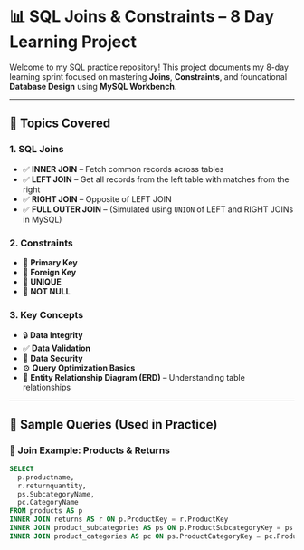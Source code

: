 # 📊 SQL Joins & Constraints – 8 Day Learning Project

Welcome to my SQL practice repository! This project documents my 8-day learning sprint focused on mastering **Joins**, **Constraints**, and foundational **Database Design** using **MySQL Workbench**.

---

## 🔗 Topics Covered

### 1. SQL Joins
- ✅ **INNER JOIN** – Fetch common records across tables  
- ✅ **LEFT JOIN** – Get all records from the left table with matches from the right  
- ✅ **RIGHT JOIN** – Opposite of LEFT JOIN  
- ✅ **FULL OUTER JOIN** – (Simulated using `UNION` of LEFT and RIGHT JOINs in MySQL)

### 2. Constraints
- 🔑 **Primary Key**
- 🔗 **Foreign Key**
- 🧩 **UNIQUE**
- 🚫 **NOT NULL**

### 3. Key Concepts
- 🔒 **Data Integrity**
- ✅ **Data Validation**
- 🔐 **Data Security**
- ⚙️ **Query Optimization Basics**
- 📐 **Entity Relationship Diagram (ERD)** – Understanding table relationships

---

## 🧪 Sample Queries (Used in Practice)

### 🧵 Join Example: Products & Returns

```sql
SELECT 
  p.productname, 
  r.returnquantity, 
  ps.SubcategoryName, 
  pc.CategoryName
FROM products AS p
INNER JOIN returns AS r ON p.ProductKey = r.ProductKey
INNER JOIN product_subcategories AS ps ON p.ProductSubcategoryKey = ps.ProductSubcategoryKey
INNER JOIN product_categories AS pc ON ps.ProductCategoryKey = pc.ProductCategoryKey;

